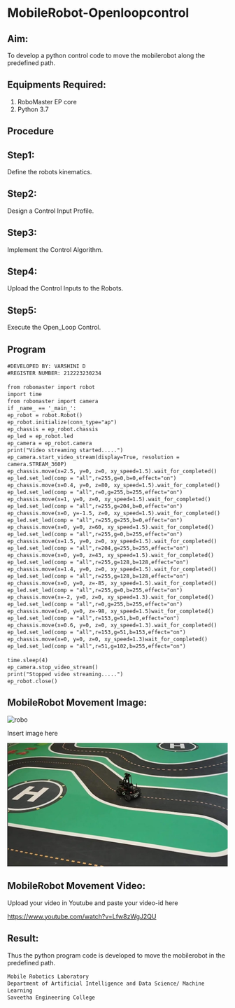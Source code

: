 # MobileRobot-Openloopcontrol
## Aim:

To develop a python control code to move the mobilerobot along the predefined path.

## Equipments Required:
1. RoboMaster EP core
2. Python 3.7

## Procedure

## Step1:
Define the robots kinematics.
## Step2:
Design a Control Input Profile.
## Step3:
Implement the Control Algorithm.
## Step4:
Upload the Control Inputs to the Robots.
## Step5:
Execute the Open_Loop Control.

## Program
```
#DEVELOPED BY: VARSHINI D
#REGISTER NUMBER: 212223230234

from robomaster import robot
import time
from robomaster import camera
if _name_ == '_main_':
ep_robot = robot.Robot()
ep_robot.initialize(conn_type="ap")
ep_chassis = ep_robot.chassis
ep_led = ep_robot.led
ep_camera = ep_robot.camera
print("Video streaming started.....")
ep_camera.start_video_stream(display=True, resolution = camera.STREAM_360P)
ep_chassis.move(x=2.5, y=0, z=0, xy_speed=1.5).wait_for_completed()
ep_led.set_led(comp = "all",r=255,g=0,b=0,effect="on")
ep_chassis.move(x=0.4, y=0, z=80, xy_speed=1.5).wait_for_completed()
ep_led.set_led(comp = "all",r=0,g=255,b=255,effect="on")
ep_chassis.move(x=1, y=0, z=0, xy_speed=1.5).wait_for_completed()
ep_led.set_led(comp = "all",r=255,g=204,b=0,effect="on")
ep_chassis.move(x=0, y=-1.5, z=0, xy_speed=1.5).wait_for_completed()
ep_led.set_led(comp = "all",r=255,g=255,b=0,effect="on")
ep_chassis.move(x=0, y=0, z=60, xy_speed=1.5).wait_for_completed()
ep_led.set_led(comp = "all",r=255,g=0,b=255,effect="on")
ep_chassis.move(x=1.5, y=0, z=0, xy_speed=1.5).wait_for_completed()
ep_led.set_led(comp = "all",r=204,g=255,b=255,effect="on")
ep_chassis.move(x=0, y=0, z=43, xy_speed=1.5).wait_for_completed()
ep_led.set_led(comp = "all",r=255,g=128,b=128,effect="on")
ep_chassis.move(x=1.4, y=0, z=0, xy_speed=1.5).wait_for_completed()
ep_led.set_led(comp = "all",r=255,g=128,b=128,effect="on")
ep_chassis.move(x=0, y=0, z=-85, xy_speed=1.5).wait_for_completed()
ep_led.set_led(comp = "all",r=255,g=0,b=255,effect="on")
ep_chassis.move(x=-2, y=0, z=0, xy_speed=1.3).wait_for_completed()
ep_led.set_led(comp = "all",r=0,g=255,b=255,effect="on")
ep_chassis.move(x=0, y=0, z=-98, xy_speed=1.5)wait_for_completed()
ep_led.set_led(comp = "all",r=153,g=51,b=0,effect="on")
ep_chassis.move(x=0.6, y=0, z=0, xy_speed=1.3).wait_for_completed()
ep_led.set_led(comp = "all",r=153,g=51,b=153,effect="on")
ep_chassis.move(x=0, y=0, z=0, xy_speed=1.3)wait_for_completed()
ep_led.set_led(comp = "all",r=51,g=102,b=255,effect="on")
    
time.sleep(4)
ep_camera.stop_video_stream()
print("Stopped video streaming.....")
ep_robot.close()
```

## MobileRobot Movement Image:

![robo](./img/robomaster.png)

Insert image here

![](car_ss.jpg)

## MobileRobot Movement Video:

Upload your video in Youtube and paste your video-id here

https://www.youtube.com/watch?v=Lfw8zWgJ2QU

## Result:
Thus the python program code is developed to move the mobilerobot in the predefined path.

```
Mobile Robotics Laboratory
Department of Artificial Intelligence and Data Science/ Machine Learning
Saveetha Engineering College
```
